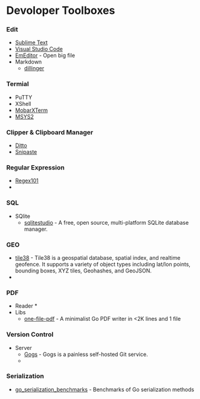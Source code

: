 # Devoloper Toolboxes


### Edit
* [Sublime Text](https://www.sublimetext.com/)
* [Visual Studio Code](https://code.visualstudio.com/)
* [EmEditor](https://www.emeditor.com/) - Open big file
* Markdown
  * [dillinger](https://dillinger.io/)
  
### Termial
* PuTTY
* XShell
* [MobarXTerm](https://mobaxterm.mobatek.net/)
* [MSYS2](http://www.msys2.org/)

### Clipper & Clipboard Manager
* [Ditto](http://ditto-cp.sourceforge.net/)
* [Snipaste](https://zh.snipaste.com/)

### Regular Expression
* [Regex101](https://regex101.com/)
* 

### SQL
* SQlite
  * [sqlitestudio](https://github.com/pawelsalawa/sqlitestudio) - A free, open source, multi-platform SQLite database manager.

### GEO
* [tile38](https://github.com/tidwall/tile38) - Tile38 is a geospatial database, spatial index, and realtime geofence. It supports a variety of object types including lat/lon points, bounding boxes, XYZ tiles, Geohashes, and GeoJSON.
* 

### PDF
* Reader
  * 
* Libs
  * [one-file-pdf](https://github.com/balacode/one-file-pdf) - A minimalist Go PDF writer in <2K lines and 1 file

### Version Control
* Server
  * [Gogs](https://gogs.io) - Gogs is a painless self-hosted Git service.
  * 
  
### Serialization 
* [go_serialization_benchmarks](https://github.com/alecthomas/go_serialization_benchmarks) - Benchmarks of Go serialization methods
